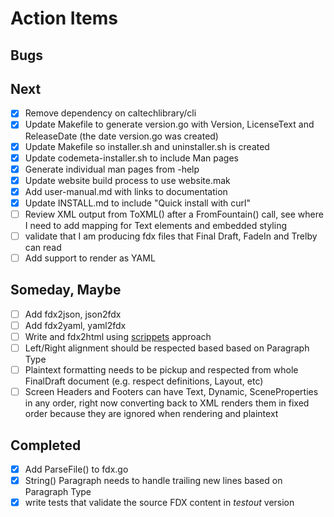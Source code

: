 
# Action Items

## Bugs

## Next

- [X] Remove dependency on caltechlibrary/cli
- [X] Update Makefile to generate version.go with Version, LicenseText and ReleaseDate (the date version.go was created)
- [X] Update Makefile so installer.sh and uninstaller.sh is created
- [X] Update codemeta-installer.sh to include Man pages
- [X] Generate individual man pages from -help
- [X] Update website build process to use website.mak
- [X] Add user-manual.md with links to documentation
- [X] Update INSTALL.md to include "Quick install with curl"
- [ ] Review XML output from ToXML() after a FromFountain() call, see where I need to add mapping for Text elements and embedded styling
- [ ] validate that I am producing fdx files that Final Draft, FadeIn and Trelby can read
- [ ] Add support to render as YAML

## Someday, Maybe

- [ ] Add fdx2json, json2fdx
- [ ] Add fdx2yaml, yaml2fdx
- [ ] Write and fdx2html using [scrippets](https://fountain.io/scrippets) approach
- [ ] Left/Right alignment should be respected based based on Paragraph Type
- [ ] Plaintext formatting needs to be pickup and respected from whole FinalDraft document (e.g. respect definitions, Layout, etc)
- [ ] Screen Headers and Footers can have Text, Dynamic, SceneProperties in any order, right now converting back to XML renders them in fixed order because they are ignored when rendering and plaintext

## Completed

- [x] Add ParseFile() to fdx.go
- [x] String() Paragraph needs to handle trailing new lines based on Paragraph Type
- [x] write tests that validate the source FDX content in _testout_ version
